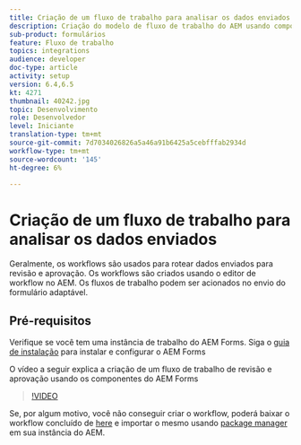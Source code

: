 ```yaml
---
title: Criação de um fluxo de trabalho para analisar os dados enviados
description: Criação do modelo de fluxo de trabalho do AEM usando componentes de fluxo de trabalho do AEM Forms para analisar os dados enviados.
sub-product: formulários
feature: Fluxo de trabalho
topics: integrations
audience: developer
doc-type: article
activity: setup
version: 6.4,6.5
kt: 4271
thumbnail: 40242.jpg
topic: Desenvolvimento
role: Desenvolvedor
level: Iniciante
translation-type: tm+mt
source-git-commit: 7d7034026826a5a46a91b6425a5cebfffab2934d
workflow-type: tm+mt
source-wordcount: '145'
ht-degree: 6%

---
```



# Criação de um fluxo de trabalho para analisar os dados enviados

Geralmente, os workflows são usados para rotear dados enviados para revisão e aprovação. Os workflows são criados usando o editor de workflow no AEM. Os fluxos de trabalho podem ser acionados no envio do formulário adaptável.

## Pré-requisitos

Verifique se você tem uma instância de trabalho do AEM Forms. Siga o [guia de instalação](https://docs.adobe.com/content/help/en/experience-manager-65/forms/install-aem-forms/osgi-installation/installing-configuring-aem-forms-osgi.html) para instalar e configurar o AEM Forms

O vídeo a seguir explica a criação de um fluxo de trabalho de revisão e aprovação usando os componentes do AEM Forms
>[!VIDEO](https://video.tv.adobe.com/v/40242/?quality=9&learn=on)


Se, por algum motivo, você não conseguir criar o workflow, poderá baixar o workflow concluído de [here](assets/review-submitted-data-workflow.zip) e importar o mesmo usando [package manager](http://localhost:4502/crx/packmgr/index.jsp) em sua instância do AEM.



